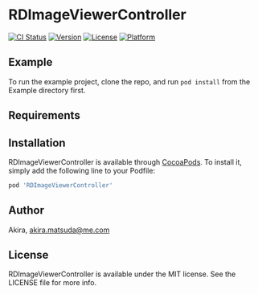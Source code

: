 # RDImageViewerController

[![CI Status](https://img.shields.io/travis/Akira/RDImageViewerController.svg?style=flat)](https://travis-ci.org/Akira/RDImageViewerController)
[![Version](https://img.shields.io/cocoapods/v/RDImageViewerController.svg?style=flat)](https://cocoapods.org/pods/RDImageViewerController)
[![License](https://img.shields.io/cocoapods/l/RDImageViewerController.svg?style=flat)](https://cocoapods.org/pods/RDImageViewerController)
[![Platform](https://img.shields.io/cocoapods/p/RDImageViewerController.svg?style=flat)](https://cocoapods.org/pods/RDImageViewerController)

## Example

To run the example project, clone the repo, and run `pod install` from the Example directory first.

## Requirements

## Installation

RDImageViewerController is available through [CocoaPods](https://cocoapods.org). To install
it, simply add the following line to your Podfile:

```ruby
pod 'RDImageViewerController'
```

## Author

Akira, akira.matsuda@me.com

## License

RDImageViewerController is available under the MIT license. See the LICENSE file for more info.
